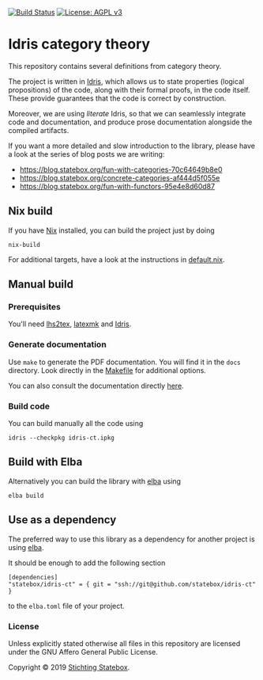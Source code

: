 <!--
SPDX-License-Identifier: AGPL-3.0-only

This file is part of `idris-ct` Category Theory in Idris library.

Copyright (C) 2019 Stichting Statebox <https://statebox.nl>

This program is free software: you can redistribute it and/or modify
it under the terms of the GNU Affero General Public License as published by
the Free Software Foundation, either version 3 of the License, or
(at your option) any later version.

This program is distributed in the hope that it will be useful,
but WITHOUT ANY WARRANTY; without even the implied warranty of
MERCHANTABILITY or FITNESS FOR A PARTICULAR PURPOSE.  See the
GNU Affero General Public License for more details.

You should have received a copy of the GNU Affero General Public License
along with this program.  If not, see <https://www.gnu.org/licenses/>.
-->

[![Build Status](https://travis-ci.com/statebox/idris-ct.svg?branch=master)](https://travis-ci.com/statebox/idris-ct) [![License: AGPL v3](https://img.shields.io/badge/License-AGPL%20v3-blue.svg)](https://www.gnu.org/licenses/agpl-3.0)

# Idris category theory


This repository contains several definitions from category theory.

The project is written in [Idris](https://idris-lang.org/), which allows us to
state properties (logical propositions) of the code, along with their formal
proofs, in the code itself. These provide guarantees that the code is
correct by construction.

Moreover, we are using *literate* Idris, so that we can seamlessly integrate
code and documentation, and produce prose documentation alongside the compiled
artifacts.

If you want a more detailed and slow introduction to the library, please have a look at the series of blog posts we are writing:

- https://blog.statebox.org/fun-with-categories-70c64649b8e0
- https://blog.statebox.org/concrete-categories-af444d5f055e
- https://blog.statebox.org/fun-with-functors-95e4e8d60d87

## Nix build

If you have [Nix](https://nixos.org/nix/) installed, you can build the project just by doing

```
nix-build
```

For additional targets, have a look at the instructions in [default.nix](default.nix).

## Manual build

### Prerequisites

You'll need [lhs2tex](https://github.com/kosmikus/lhs2tex/blob/master/INSTALL), [latexmk](https://mg.readthedocs.io/latexmk.html) and [Idris](https://www.idris-lang.org/).

### Generate documentation

Use `make` to generate the PDF documentation. You will find it in the
`docs` directory.
Look directly in the [Makefile](Makefile) for additional options.

You can also consult the documentation directly [here](https://github.com/statebox/idris-ct-docs/blob/master/idris-ct-docs.pdf).

### Build code

You can build manually all the code using

```
idris --checkpkg idris-ct.ipkg
```

## Build with Elba

Alternatively you can build the library with [elba](https://github.com/elba/elba) using

```
elba build
```

## Use as a dependency

The preferred way to use this library as a dependency for another project is using [elba](https://github.com/elba/elba).

It should be enough to add the following section

```
[dependencies]
"statebox/idris-ct" = { git = "ssh://git@github.com/statebox/idris-ct" }
```

to the `elba.toml` file of your project.

### License

Unless explicitly stated otherwise all files in this repository are licensed under the GNU Affero General Public License.

Copyright © 2019 [Stichting Statebox](https://statebox.nl).
